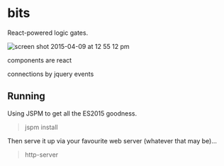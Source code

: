 # bits

React-powered logic gates.

![screen shot 2015-04-09 at 12 55 12 pm](https://cloud.githubusercontent.com/assets/129330/7072093/bdcac86e-deb7-11e4-90c1-80bf1dcbb6df.png)

components are react

connections by jquery events

## Running

Using JSPM to get all the ES2015 goodness. 

  > jspm install

Then serve it up via your favourite web server (whatever that may be)...

  > http-server
